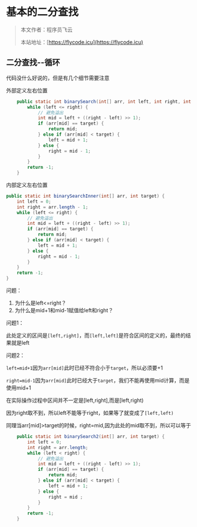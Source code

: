 # 基本的二分查找
> 本文作者：程序员飞云
>
> 本站地址：[https://flycode.icu](https://flycode.icu)



## 二分查找--循环

代码没什么好说的，但是有几个细节需要注意

外部定义左右位置

```java
    public static int binarySearch(int[] arr, int left, int right, int target) {
        while (left <= right) {
            // 避免溢出
            int mid = left + ((right - left) >> 1);
            if (arr[mid] == target) {
                return mid;
            } else if (arr[mid] < target) {
                left = mid + 1;
            } else {
                right = mid - 1;
            }
        }
        return -1;
    }
```

内部定义左右位置

```java
public static int binarySearchInner(int[] arr, int target) {
    int left = 0;
    int right = arr.length - 1;
    while (left <= right) {
        // 避免溢出
        int mid = left + ((right - left) >> 1);
        if (arr[mid] == target) {
            return mid;
        } else if (arr[mid] < target) {
            left = mid + 1;
        } else {
            right = mid - 1;
        }
    }
    return -1;
}
```

问题：

1. 为什么是left<=right？
2. 为什么是mid+1和mid-1赋值给left和right？



问题1：

此处定义的区间是`[left,right]`，而`[left,left]`是符合区间的定义的，最终的结果就是left

问题2：

`left=mid+1`因为`arr[mid]`此时已经不符合小于`target`，所以必须要+1

`right=mid-1`因为`arr[mid]`此时已经大于`target`，我们不能再使用mid计算，而是使用mid+1



在实际操作过程中区间并不一定是[left,right],而是[left,right)

因为right取不到，所以left不能等于right，如果等了就变成了`[left,left)`

同理当arr[mid]>target的时候，right=mid,因为此处的mid取不到，所以可以等于

```java
    public static int binarySearch2(int[] arr, int target) {
        int left = 0;
        int right = arr.length;
        while (left < right) {
            // 避免溢出
            int mid = left + ((right - left) >> 1);
            if (arr[mid] == target) {
                return mid;
            } else if (arr[mid] < target) {
                left = mid + 1;
            } else {
                right = mid ;
            }
        }
        return -1;
    }
```



